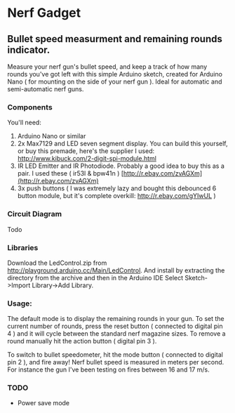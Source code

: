 # Nerf Gadget
## Bullet speed measurment and remaining rounds indicator.

Measure your nerf gun's bullet speed, and keep a track of how many rounds you've got left with this simple Arduino sketch, created for Arduino Nano ( for mounting on the side of your nerf gun ). Ideal for automatic and semi-automatic nerf guns.

### Components

You'll need:

1. Arduino Nano or similar 
2. 2x Max7129 and LED seven segment display. You can build this yourself, or buy this premade, here's the supplier I used: 
  http://www.kibuck.com/2-digit-spi-module.html
3. IR LED Emitter and IR Photodiode. Probably a good idea to buy this as a pair. I used these ( ir53l & bpw41n ) [http://r.ebay.com/zvAGXm](http://r.ebay.com/zvAGXm)
4. 3x push buttons ( I was extremely lazy and bought this debounced 6 button module, but it's complete overkill: http://r.ebay.com/gYIwUL )

### Circuit Diagram
Todo

### Libraries

Download the LedControl.zip from http://playground.arduino.cc/Main/LedControl. And install by extracting the directory from the archive and then in the Arduino IDE Select Sketch->Import Library->Add Library.

### Usage:

The default mode is to display the remaining rounds in your gun. To set the current number of rounds, press the reset button ( connected to digital pin 4 ) and it will cycle between the standard nerf magazine sizes. To remove a round manually hit the action button ( digital pin 3 ). 

To switch to bullet speedometer, hit the mode button ( connected to digital pin 2 ), and fire away! Nerf bullet speed is measured in meters per second. For instance the gun I've been testing on fires between 16 and 17 m/s.

### TODO

* Power save mode


